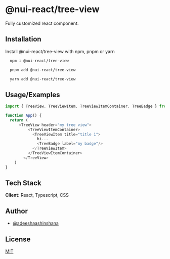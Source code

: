 
# @nui-react/tree-view

Fully customized react component.


## Installation

Install @nui-react/tree-view with npm, pnpm or yarn

```bash
  npm i @nui-react/tree-view
```
```bash
  pnpm add @nui-react/tree-view
```
```bash
  yarn add @nui-react/tree-view
```
    
## Usage/Examples

```javascript
import { TreeView, TreeViewItem, TreeViewItemContainer, TreeBadge } from "@nui-react/tree-view";

function App() {
  return (
      <TreeView header="my tree view">
          <TreeViewItemContainer>
            <TreeViewItem title="title 1">
              hi...
              <TreeBadge label="my badge"/>
            </TreeViewItem>
          </TreeViewItemContainer>
        </TreeView>
    )
}
```


## Tech Stack

**Client:** React, Typescript, CSS



## Author

- [@adeeshaashinshana](https://github.com/adeeshaashinshana)


## License

[MIT](https://choosealicense.com/licenses/mit/)

